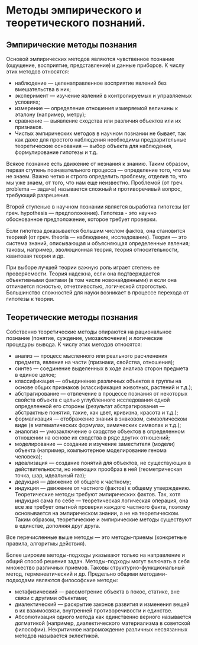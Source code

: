 # Методы эмпирического и теоретического познаний.
## Эмпирические методы познания
Основой эмпирических методов являются чувственное познание (ощущение, восприятие, представление) и данные приборов. К числу этих методов относятся:

- наблюдение — целенаправленное восприятие явлений без вмешательства в них;
- эксперимент — изучение явлений в контролируемых и управляемых условиях;
- измерение — определение отношения измеряемой величины к эталону (например, метру);
- сравнение — выявление сходства или различия объектов или их признаков.
- Чистых эмпирических методов в научном познании не бывает, так как даже для простого наблюдения необходимы предварительные теоретические основания — выбор объекта для наблюдения, формулирование гипотезы и т.д.

Всякое познание есть движение от незнания к знанию. Таким образом, первая ступень познавательного процесса — определение того, что мы не знаем. Важно четко и строго определить проблему, отделив то, что мы уже знаем, от того, что нам еще неизвестно. Проблемой (от греч. problema — задача) называется сложный и противоречивый вопрос, требующий разрешения.

Второй ступенью в научном познании является выработка гипотезы (от греч. hypothesis — предположение). Гипотеза - это научно обоснованное предположение, которое требует проверки.

Если гипотеза доказывается большим числом фактов, она становится теорией (от греч. theoria — наблюдение, исследование). Теория — это система знаний, описывающая и объясняющая определенные явления; таковы, например, эволюционная теория, теория относительности, квантовая теория и др.

При выборе лучшей теории важную роль играет степень ее проверяемости. Теория надежна, если она подтверждается объективными фактами (в том числе новонайденными) и если она отличается ясностью, отчетливостью, логической строгостью. Большинство сложностей для науки возникает в процессе перехода от гипотезы к теории.

## Теоретические методы познания
Собственно теоретические методы опираются на рациональное познание (понятие, суждение, умозаключение) и логические процедуры вывода. К числу этих методов относятся:

- анализ — процесс мысленного или реального расчленения предмета, явления на части (признаки, свойства, отношения);
- синтез — соединение выделенных в ходе анализа сторон предмета в единое целое;
- классификация — объединение различных объектов в группы на основе общих признаков (классификация животных, растений и т.д.);
- абстрагирование — отвлечение в процессе познания от некоторых свойств объекта с целью углубленного исследования одной определенной его стороны (результат абстрагирования — абстрактные понятия, такие, как цвет, кривизна, красота и т.д.);
- формализация — отображение знания в знаковом, символическом виде (в математических формулах, химических символах и т.д.);
- аналогия — умозаключение о сходстве объектов в определенном отношении на основе их сходства в ряде других отношений;
- моделирование — создание и изучение заместителя (модели) объекта (например, компьютерное моделирование генома человека);
- идеализация — создание понятий для объектов, не существующих в действительности, но имеющих прообраз в ней (геометрическая точка, шар, идеальный газ);
- дедукция — движение от общего к частному;
- индукция — движение от частного (фактов) к общему утверждению.
Теоретические методы требуют эмпирических фактов. Так, хотя индукция сама по себе — теоретическая логическая операция, она все же требует опытной проверки каждого частного факта, поэтому основывается на эмпирическом знании, а не на теоретическом. Таким образом, теоретические и эмпирические методы существуют в единстве, дополняя друг друга.

Все перечисленные выше методы — это методы-приемы (конкретные правила, алгоритмы действия).

Более широкие методы-подходы указывают только на направление и общий способ решения задач. Методы-подходы могут включать в себя множество различных приемов. Таковы структурно-функциональный метод, герменевтический и др. Предельно общими методами-подходами являются философские методы:

- метафизический — рассмотрение объекта в покос, статике, вне связи с другими объектами;
- диалектический — раскрытие законов развития и изменения вещей в их взаимосвязи, внутренней противоречивости и единстве.
- Абсолютизация одного метода как единственно верного называется догматикой (например, диалектического материализма в советской философии). Некритичное нагромождение различных несвязанных методов называется эклектикой.